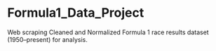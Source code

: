# Formula1_Data_Project
Web scraping Cleaned and Normalized Formula 1 race results dataset (1950–present) for analysis.
